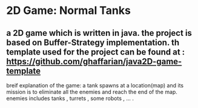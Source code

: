 # 2D Game: Normal Tanks

a 2D game which is written in java.
the project is based on Buffer-Strategy implementation.
th template used for the project can be found at : https://github.com/ghaffarian/java2D-game-template
-----
breif explanation of the game:
a tank spawns at a location(map) and its mission is to eliminate all the enemies and reach the end of the map.
enemies includes tanks , turrets , some robots , ... .
